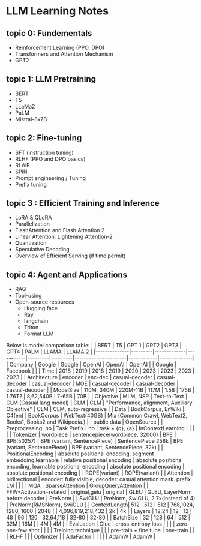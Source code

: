 # LLM Learning Notes

## topic 0: Fundementals
- Reinforcement Learning (PPO, DPO)
- Transformers and Attention Mechanism
- GPT2

## topic 1: LLM Pretraining
- BERT
- T5
- LLaMa2
- PaLM
- Mistral-8x7B


## topic 2: Fine-tuning
- SFT (instruction tuning)
- RLHF (PPO and DPO basics)
- RLAiF
- SPIN
- Prompt engineering / Tuning
- Prefix tuning


## topic 3 : Efficient Training and Inference
- LoRA & QLoRA
- Parallelization
- FlashAttention and Flash Attention 2
- Linear Attention: Lightening Attention-2
- Quantization
- Speculative Decoding
- Overview of Efficient Serving (if time permit)

## topic 4: Agent and Applications
- RAG
- Tool-using
- Open-source resources
  - Hugging face
  - Ray
  - langchain
  - Triton
  - Format LLM

Below is model comparison table:
|              | BERT    | T5          | GPT 1     | GPT2    | GPT3    | GPT4    | PALM       | LLAMA      | LLAMA 2      |
|--------------|---------|-------------|-----------|---------|---------|---------|------------|------------|--------------|
| Company      | Google  | Google      | OpenAI    | OpenAI  | OpenAI  |         | Google     | Facebook   |              |
| Time         | 2018    | 2019        | 2018      | 2019    | 2020    | 2023    | 2023       | 2023       | 2023         |
| Architecture | encoder | enc-dec     | casual-decoder | casual-decoder | casual-decoder | MOE | casual-decoder | casual-decoder | casual-decoder |
| ModelSize    | 110M, 340M | 220M-11B | 117M     | 1.5B   | 175B   | 1.76T?  | 8,62,540B  | 7-65B      | 70B           |
| Objective    | MLM, NSP | Text-to-Text | CLM (Casual lang model) | CLM | CLM | "Performance, alignment, Auxiliary Objective" | CLM | CLM, auto-regressive |
| Data         | BookCorpus, EnWiki | C4(en) | BookCorpus | WebText(40GB) | Mix (Common Crawl, WebText2, Books1, Books2 and Wikipedia.) | | public data | OpenSource |
| Preprocessing| no      | Task Prefix | no        | task + {q}, {a} | InContextLearning | | | |
| Tokenizer    | wordpiece | sentencepiece(wordpiece, 32000) | BPE | BPE(50257) | BPE (variant, SentencePiece) | SentencePiece 256k | BPE (variant, SentencePiece) | BPE (variant, SentencePiece, 32k) |
| PositionalEncoding | absolute positional encoding, segment embedding,learnable | relative positional encoding | absolute positional encoding, learnable positional encoding | absolute positional encoding | absolute positional encoding | | ROPE(variant) | ROPE(variant) |
| Attention    | bidirectional | encoder: fully visible, decoder: casual attention mask. prefix LM | | | | MQA | SparseAttention | GroupQueryAttention |
| FFW+Activation+related | original,gelu | original | GLEU | GLEU, LayerNorm before decoder | PreNorm | | SwiGLU | PreNorm, SwiGLU, 2.7x(instead of 4) | PreNorm(RMSNorm), SwiGLU |
| ContextLength| 512     | 512         | 512       | 768,1024, 1280, 1600 | 2048    | | 4,096,819,218,432 | 2k          | 4k            |
| Layers       | 12,24   | 12          | 12        | 48      | 96      | 120     | 32,64,118  | 32-80       | 32-80         |
| BatchSize    | 32      | 128         | 64        | 512     | 32M     | 16M     | | 4M        | 4M            |
| Evaluation   | Glue    | cross-entropy loss | | | | zero-one-few shot | | |
| Training technique | | | pre-train + fine tune | one-train | | | RLHF | |
| Optimizer    | | AdaFactor | | | | | AdamW | AdamW |

